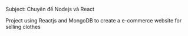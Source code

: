 Subject: Chuyên đề Nodejs và React

Project using Reactjs and MongoDB to create a e-commerce website for selling clothes
